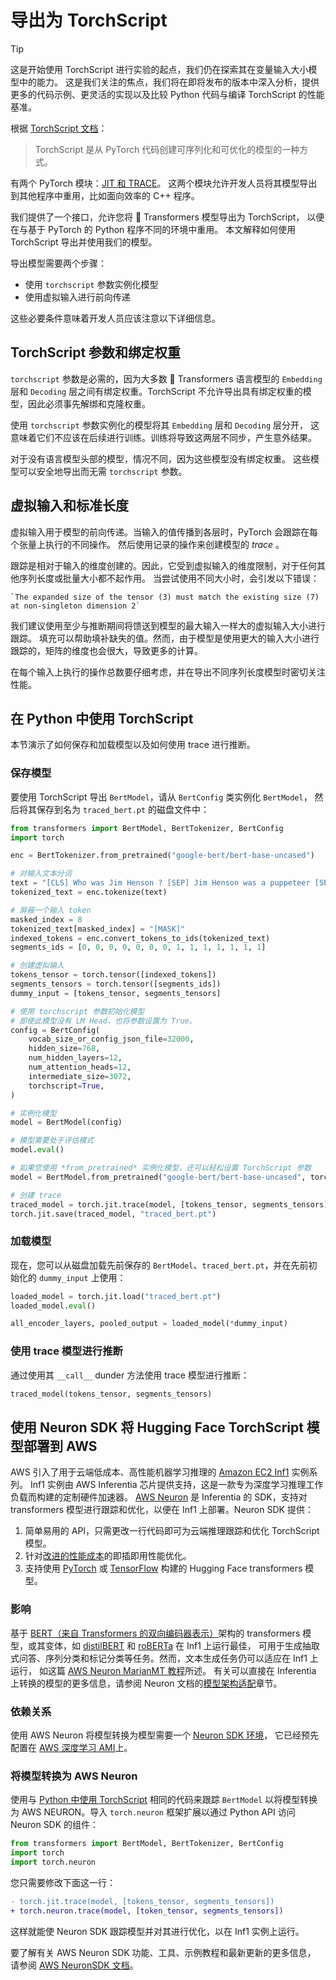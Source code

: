 <!--
Copyright 2022 The HuggingFace Team. All rights reserved.

Licensed under the Apache License, Version 2.0 (the "License"); you may not use this file except in compliance with
the License. You may obtain a copy of the License at

http://www.apache.org/licenses/LICENSE-2.0

Unless required by applicable law or agreed to in writing, software distributed under the License is distributed on
an "AS IS" BASIS, WITHOUT WARRANTIES OR CONDITIONS OF ANY KIND, either express or implied. See the License for the
specific language governing permissions and limitations under the License.

⚠️ Note that this file is in Markdown but contain specific syntax for our doc-builder (similar to MDX) that may not be
rendered properly in your Markdown viewer.
-->

# 导出为 TorchScript

> [!TIP]
> 这是开始使用 TorchScript 进行实验的起点，我们仍在探索其在变量输入大小模型中的能力。
> 这是我们关注的焦点，我们将在即将发布的版本中深入分析，提供更多的代码示例、更灵活的实现以及比较
> Python 代码与编译 TorchScript 的性能基准。

根据 [TorchScript 文档](https://pytorch.org/docs/stable/jit.html)：

> TorchScript 是从 PyTorch 代码创建可序列化和可优化的模型的一种方式。

有两个 PyTorch 模块：[JIT 和 TRACE](https://pytorch.org/docs/stable/jit.html)。
这两个模块允许开发人员将其模型导出到其他程序中重用，比如面向效率的 C++ 程序。

我们提供了一个接口，允许您将 🤗 Transformers 模型导出为 TorchScript，
以便在与基于 PyTorch 的 Python 程序不同的环境中重用。
本文解释如何使用 TorchScript 导出并使用我们的模型。

导出模型需要两个步骤：

- 使用 `torchscript` 参数实例化模型
- 使用虚拟输入进行前向传递

这些必要条件意味着开发人员应该注意以下详细信息。

## TorchScript 参数和绑定权重

`torchscript` 参数是必需的，因为大多数 🤗 Transformers 语言模型的 `Embedding` 层和
`Decoding` 层之间有绑定权重。TorchScript 不允许导出具有绑定权重的模型，因此必须事先解绑和克隆权重。

使用 `torchscript` 参数实例化的模型将其 `Embedding` 层和 `Decoding` 层分开，
这意味着它们不应该在后续进行训练。训练将导致这两层不同步，产生意外结果。

对于没有语言模型头部的模型，情况不同，因为这些模型没有绑定权重。
这些模型可以安全地导出而无需 `torchscript` 参数。

## 虚拟输入和标准长度

虚拟输入用于模型的前向传递。当输入的值传播到各层时，PyTorch 会跟踪在每个张量上执行的不同操作。
然后使用记录的操作来创建模型的 *trace* 。

跟踪是相对于输入的维度创建的。因此，它受到虚拟输入的维度限制，对于任何其他序列长度或批量大小都不起作用。
当尝试使用不同大小时，会引发以下错误：

```text
`The expanded size of the tensor (3) must match the existing size (7) at non-singleton dimension 2`
```

我们建议使用至少与推断期间将馈送到模型的最大输入一样大的虚拟输入大小进行跟踪。
填充可以帮助填补缺失的值。然而，由于模型是使用更大的输入大小进行跟踪的，矩阵的维度也会很大，导致更多的计算。

在每个输入上执行的操作总数要仔细考虑，并在导出不同序列长度模型时密切关注性能。

## 在 Python 中使用 TorchScript

本节演示了如何保存和加载模型以及如何使用 trace 进行推断。

### 保存模型

要使用 TorchScript 导出 `BertModel`，请从 `BertConfig` 类实例化 `BertModel`，
然后将其保存到名为 `traced_bert.pt` 的磁盘文件中：

```python
from transformers import BertModel, BertTokenizer, BertConfig
import torch

enc = BertTokenizer.from_pretrained("google-bert/bert-base-uncased")

# 对输入文本分词
text = "[CLS] Who was Jim Henson ? [SEP] Jim Henson was a puppeteer [SEP]"
tokenized_text = enc.tokenize(text)

# 屏蔽一个输入 token
masked_index = 8
tokenized_text[masked_index] = "[MASK]"
indexed_tokens = enc.convert_tokens_to_ids(tokenized_text)
segments_ids = [0, 0, 0, 0, 0, 0, 0, 1, 1, 1, 1, 1, 1, 1]

# 创建虚拟输入
tokens_tensor = torch.tensor([indexed_tokens])
segments_tensors = torch.tensor([segments_ids])
dummy_input = [tokens_tensor, segments_tensors]

# 使用 torchscript 参数初始化模型
# 即使此模型没有 LM Head，也将参数设置为 True。
config = BertConfig(
    vocab_size_or_config_json_file=32000,
    hidden_size=768,
    num_hidden_layers=12,
    num_attention_heads=12,
    intermediate_size=3072,
    torchscript=True,
)

# 实例化模型
model = BertModel(config)

# 模型需要处于评估模式
model.eval()

# 如果您使用 *from_pretrained* 实例化模型，还可以轻松设置 TorchScript 参数
model = BertModel.from_pretrained("google-bert/bert-base-uncased", torchscript=True)

# 创建 trace
traced_model = torch.jit.trace(model, [tokens_tensor, segments_tensors])
torch.jit.save(traced_model, "traced_bert.pt")
```

### 加载模型

现在，您可以从磁盘加载先前保存的 `BertModel`、`traced_bert.pt`，并在先前初始化的 `dummy_input` 上使用：

```python
loaded_model = torch.jit.load("traced_bert.pt")
loaded_model.eval()

all_encoder_layers, pooled_output = loaded_model(*dummy_input)
```

### 使用 trace 模型进行推断

通过使用其 `__call__` dunder 方法使用 trace 模型进行推断：

```python
traced_model(tokens_tensor, segments_tensors)
```

## 使用 Neuron SDK 将 Hugging Face TorchScript 模型部署到 AWS

AWS 引入了用于云端低成本、高性能机器学习推理的
[Amazon EC2 Inf1](https://aws.amazon.com/ec2/instance-types/inf1/) 实例系列。
Inf1 实例由 AWS Inferentia 芯片提供支持，这是一款专为深度学习推理工作负载而构建的定制硬件加速器。
[AWS Neuron](https://awsdocs-neuron.readthedocs-hosted.com/en/latest/#) 是
Inferentia 的 SDK，支持对 transformers 模型进行跟踪和优化，以便在 Inf1 上部署。Neuron SDK 提供：

1. 简单易用的 API，只需更改一行代码即可为云端推理跟踪和优化 TorchScript 模型。
2. 针对[改进的性能成本](https://awsdocs-neuron.readthedocs-hosted.com/en/latest/neuron-guide/benchmark/)的即插即用性能优化。
3. 支持使用 [PyTorch](https://awsdocs-neuron.readthedocs-hosted.com/en/latest/src/examples/pytorch/bert_tutorial/tutorial_pretrained_bert.html)
   或 [TensorFlow](https://awsdocs-neuron.readthedocs-hosted.com/en/latest/src/examples/tensorflow/huggingface_bert/huggingface_bert.html)
   构建的 Hugging Face transformers 模型。

### 影响

基于 [BERT（来自 Transformers 的双向编码器表示）](https://huggingface.co/docs/transformers/main/model_doc/bert)架构的
transformers 模型，或其变体，如 [distilBERT](https://huggingface.co/docs/transformers/main/model_doc/distilbert)
和 [roBERTa](https://huggingface.co/docs/transformers/main/model_doc/roberta) 在 Inf1 上运行最佳，
可用于生成抽取式问答、序列分类和标记分类等任务。然而，文本生成任务仍可以适应在 Inf1 上运行，
如这篇 [AWS Neuron MarianMT 教程](https://awsdocs-neuron.readthedocs-hosted.com/en/latest/src/examples/pytorch/transformers-marianmt.html)所述。
有关可以直接在 Inferentia 上转换的模型的更多信息，请参阅 Neuron 文档的[模型架构适配](https://awsdocs-neuron.readthedocs-hosted.com/en/latest/neuron-guide/models/models-inferentia.html#models-inferentia)章节。

### 依赖关系

使用 AWS Neuron 将模型转换为模型需要一个
[Neuron SDK 环境](https://awsdocs-neuron.readthedocs-hosted.com/en/latest/neuron-guide/neuron-frameworks/pytorch-neuron/index.html#installation-guide)，
它已经预先配置在 [AWS 深度学习 AMI](https://docs.aws.amazon.com/dlami/latest/devguide/tutorial-inferentia-launching.html)上。

### 将模型转换为 AWS Neuron

使用与 [Python 中使用 TorchScript](torchscript#using-torchscript-in-python) 相同的代码来跟踪
`BertModel` 以将模型转换为 AWS NEURON。导入 `torch.neuron` 框架扩展以通过 Python API 访问 Neuron SDK 的组件：

```python
from transformers import BertModel, BertTokenizer, BertConfig
import torch
import torch.neuron
```

您只需要修改下面这一行：

```diff
- torch.jit.trace(model, [tokens_tensor, segments_tensors])
+ torch.neuron.trace(model, [token_tensor, segments_tensors])
```

这样就能使 Neuron SDK 跟踪模型并对其进行优化，以在 Inf1 实例上运行。

要了解有关 AWS Neuron SDK 功能、工具、示例教程和最新更新的更多信息，
请参阅 [AWS NeuronSDK 文档](https://awsdocs-neuron.readthedocs-hosted.com/en/latest/index.html)。
